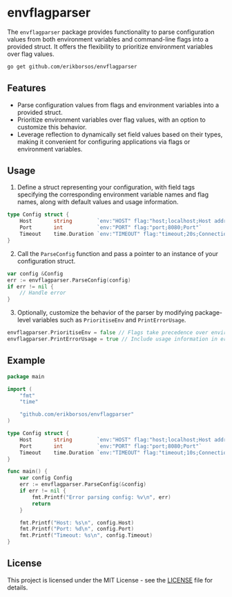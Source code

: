 # envflagparser

The `envflagparser` package provides functionality to parse configuration values from both environment variables and command-line flags into a provided struct. It offers the flexibility to prioritize environment variables over flag values.

```sh
go get github.com/erikborsos/envflagparser
```
## Features

- Parse configuration values from flags and environment variables into a provided struct.
- Prioritize environment variables over flag values, with an option to customize this behavior.
- Leverage reflection to dynamically set field values based on their types, making it convenient for configuring applications via flags or environment variables.

## Usage

1. Define a struct representing your configuration, with field tags specifying the corresponding environment variable names and flag names, along with default values and usage information.

```go
type Config struct {
    Host       string        `env:"HOST" flag:"host;localhost;Host address"`
    Port       int           `env:"PORT" flag:"port;8080;Port"`
    Timeout    time.Duration `env:"TIMEOUT" flag:"timeout;20s;Connection timeout"`
}
```

2. Call the `ParseConfig` function and pass a pointer to an instance of your configuration struct.

```go
var config &Config
err := envflagparser.ParseConfig(config)
if err != nil {
    // Handle error
}
```

3. Optionally, customize the behavior of the parser by modifying package-level variables such as `PrioritiseEnv` and `PrintErrorUsage`.

```go
envflagparser.PrioritiseEnv = false // Flags take precedence over environment variables
envflagparser.PrintErrorUsage = true // Include usage information in error messages
```

## Example

```go
package main

import (
    "fmt"
    "time"

    "github.com/erikborsos/envflagparser"
)

type Config struct {
    Host       string        `env:"HOST" flag:"host;localhost;Host address"`
    Port       int           `env:"PORT" flag:"port;8080;Port"`
    Timeout    time.Duration `env:"TIMEOUT" flag:"timeout;10s;Connection timeout"`
}

func main() {
    var config Config
    err := envflagparser.ParseConfig(&config)
    if err != nil {
        fmt.Printf("Error parsing config: %v\n", err)
        return
    }

    fmt.Printf("Host: %s\n", config.Host)
    fmt.Printf("Port: %d\n", config.Port)
    fmt.Printf("Timeout: %s\n", config.Timeout)
}
```

## License

This project is licensed under the MIT License - see the [LICENSE](LICENSE) file for details.
